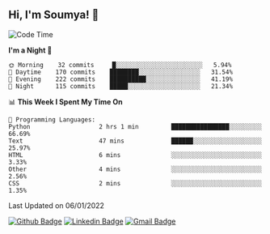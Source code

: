 ## Hi, I'm Soumya! 👋

<!--START_SECTION:waka-->
![Code Time](http://img.shields.io/badge/Code%20Time-296%20hrs%2028%20mins-blue)

**I'm a Night 🦉** 

```text
🌞 Morning    32 commits     █░░░░░░░░░░░░░░░░░░░░░░░░   5.94% 
🌆 Daytime    170 commits    ████████░░░░░░░░░░░░░░░░░   31.54% 
🌃 Evening    222 commits    ██████████░░░░░░░░░░░░░░░   41.19% 
🌙 Night      115 commits    █████░░░░░░░░░░░░░░░░░░░░   21.34%

```


📊 **This Week I Spent My Time On** 

```text
💬 Programming Languages: 
Python                   2 hrs 1 min         ████████████████░░░░░░░░░   66.69% 
Text                     47 mins             ██████░░░░░░░░░░░░░░░░░░░   25.97% 
HTML                     6 mins              ░░░░░░░░░░░░░░░░░░░░░░░░░   3.33% 
Other                    4 mins              ░░░░░░░░░░░░░░░░░░░░░░░░░   2.56% 
CSS                      2 mins              ░░░░░░░░░░░░░░░░░░░░░░░░░   1.35%

```


 Last Updated on 06/01/2022
<!--END_SECTION:waka-->

[![Github Badge](https://img.shields.io/badge/-rubyruins-grey?style=for-the-badge&logo=github&logoColor=white&link=https://github.com/rubyruins/)](https://www.github.com/rubyruins/) 
[![Linkedin Badge](https://img.shields.io/badge/-Soumya%20Parekh-0072b1?style=for-the-badge&logo=Linkedin&logoColor=white&link=https://www.linkedin.com/in/Soumya-Parekh/)](https://www.linkedin.com/in/Soumya-Parekh/) 
[![Gmail Badge](https://img.shields.io/badge/-soumya.parekh@somaiya.edu-c14438?style=for-the-badge&logo=Gmail&logoColor=white&link=mailto:soumya.parekh@somaiya.edu)](mailto:soumya.parekh@somaiya.edu) 

